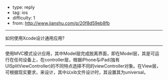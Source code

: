 - type: reply
- tag: ios
- difficulty:  1
- from: http://www.jianshu.com/p/20f8d59eb8fb

--------

如何使用Xcode设计通用应用?

---------

使用MVC模式设计应用，其中Model层完成脱离界面，即在Model层，其是可运行在任何设备上，在controller层，根据iPhone与iPad(独有UISplitViewController)的不同特点选择不同的viewController对象。在View层，可根据现实要求，来设计，其中以xib文件设计时，其设置其为universal。
